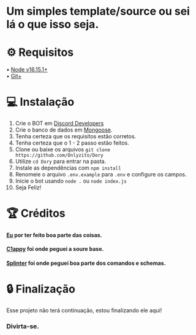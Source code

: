 # Um simples template/source ou sei lá o que isso seja.

# ⚙ Requisitos
• [Node v16.15.1+](https://nodejs.org/en/download/) <br/>
• [Git+](https://git-scm.com/)

# 💻 Instalação
1. Crie o BOT em [Discord Developers](https://discord.com/developers/)
2. Crie o banco de dados em [Mongoose](https://www.mongodb.com/).
3. Tenha certeza que os requisitos estão corretos.
4. Tenha certeza que o 1 - 2 passo estão feitos.
5. Clone ou baixe os arquivos `git clone https://github.com/Onlyzito/Dory`
6. Utilize `cd Dory` para entrar na pasta.
7. Instale as dependências com `npm install`
8. Renomeie o arquivo `.env.example` para `.env` e configure os campos.
9. Inicie o bot usando `node .` ou `node index.js`
10. Seja Feliz!

# 🏆 Créditos
#### [Eu](https://github.com/Onlyzito) por ter feito boa parte das coisas.<br/>
#### [C1appy](https://github.com/C1appy) foi onde peguei a soure base.<br/>
#### [Splinter](https://github.com/zSpl1nterUS/) foi onde peguei boa parte dos comandos e schemas.

# 🔒 Finalização
Esse projeto não terá continuação, estou finalizando ele aqui!<br/>
### Divirta-se.



